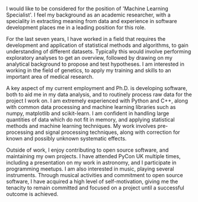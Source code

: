 I would like to be considered for the position of 'Machine Learning Specialist'. I feel my background as an academic researcher, with a speciality in extracting meaning from data and experience in software development places me in a leading position for this role. 

For the last seven years, I have worked in a field that requires the development and application of statistical methods and algorithms, to gain understanding of different datasets. Typically this would involve performing exploratory analyses to get an overview, followed by drawing on my analytical background to propose and test hypotheses. I am interested in working in the field of genetics, to apply my training and skills to an important area of medical research.

A key aspect of my current employment and Ph.D. is developing software, both to aid me in my data analysis, and to routinely process raw data for the project I work on. I am extremely experienced with Python and C++, along with common data processing and machine learning libraries such as numpy, matplotlib and scikit-learn. I am confident in handling large quantities of data which do not fit in memory, and applying statistical methods and machine learning techniques. My work involves pre-processing and signal processing techniques, along with correction for known and possibly unknown systematic effects.

Outside of work, I enjoy contributing to open source software, and maintaining my own projects. I have attended PyCon UK multiple times, including a presentation on my work in astronomy, and I participate in programming meetups. I am also interested in music, playing several instruments. Through musical activities and commitment to open source software, I have acquired a high level of self-motivation, giving me the tenacity to remain committed and focused on a project until a successful outcome is achieved.
